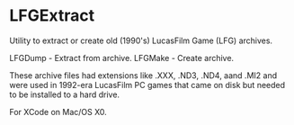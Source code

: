 # LFGExtract
Utility to extract or create old (1990's) LucasFilm Game (LFG) archives.

LFGDump - Extract from archive.
LFGMake - Create archive.

These archive files had extensions like .XXX, .ND3, .ND4, aand .MI2 and were used in 1992-era LucasFilm PC games
that came on disk but needed to be installed to a hard drive.

For XCode on Mac/OS X0.
